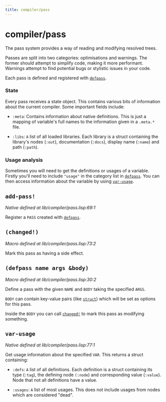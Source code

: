 ```yaml
---
title: compiler/pass
---
```

# compiler/pass
The pass system provides a way of reading and modifying resolved trees.

Passes are split into two categories: optimisations and warnings. The
former should attempt to simplify code, making it more
performant. Warnings attempt to find potential bugs or stylistic issues
in your code.

Each pass is defined and registered with [`defpass`](lib.compiler.pass.md#defpass-name-args-body).

### State
Every pass receives a state object. This contains various bits of
information about the current compiler. Some important fields include:

 - `:meta`: Contains information about native definitions. This is just
   a mapping of variable's full names to the information given in a
   `.meta.*` file.

 - `:libs`: `A` list of all loaded libraries. Each library is a struct
    containing the library's nodes (`:out`), documentation (`:docs`),
    display name (`:name`) and path (`:path`).

### Usage analysis
Sometimes you will need to get the definitions or usages of a
variable. Firstly you'll need to include `"usage"` in the category
list in [`defpass`](lib.compiler.pass.md#defpass-name-args-body). You can then access information about the variable
by using [`var-usage`](lib.compiler.pass.md#var-usage).

## `add-pass!`
*Native defined at lib/compiler/pass.lisp:69:1*

Register a `PASS` created with [`defpass`](lib.compiler.pass.md#defpass-name-args-body).

## `(changed!)`
*Macro defined at lib/compiler/pass.lisp:73:2*

Mark this pass as having a side effect.

## `(defpass name args &body)`
*Macro defined at lib/compiler/pass.lisp:30:2*

Define a pass with the given `NAME` and `BODY` taking the specified `ARGS`.

`BODY` can contain key-value pairs (like [`struct`](lib.core.table.md#struct-entries)) which will be set
as options for this pass.

Inside the `BODY` you can call [`changed!`](lib.compiler.pass.md#changed-) to mark this pass as
modifying something.

## `var-usage`
*Native defined at lib/compiler/pass.lisp:77:1*

Get usage information about the specified `VAR`. This returns a struct
containing:

 - `:defs`: `A` list of all definitions. Each definition is a struct
   containing its type (`:tag`), the defining node `(:node`) and
   corresponding value (`:value`). Node that not all definitions have
   a value.

 - `:usages`: `A` list of most usages. This does not include usages
   from nodes which are considered "dead".

